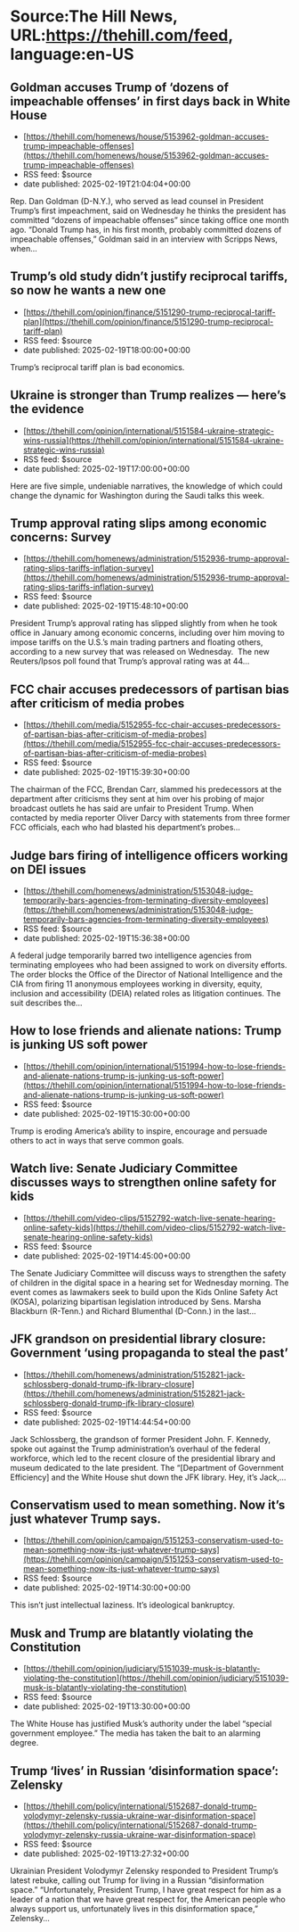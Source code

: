 # Source:The Hill News, URL:https://thehill.com/feed, language:en-US

## Goldman accuses Trump of ‘dozens of impeachable offenses’ in first days back in White House
 - [https://thehill.com/homenews/house/5153962-goldman-accuses-trump-impeachable-offenses](https://thehill.com/homenews/house/5153962-goldman-accuses-trump-impeachable-offenses)
 - RSS feed: $source
 - date published: 2025-02-19T21:04:04+00:00

Rep. Dan Goldman (D-N.Y.), who served as lead counsel in President Trump’s first impeachment, said on Wednesday he thinks the president has committed “dozens of impeachable offenses” since taking office one month ago. “Donald Trump has, in his first month, probably committed dozens of impeachable offenses,” Goldman said in an interview with Scripps News, when&#8230;

## Trump’s old study didn’t justify reciprocal tariffs, so now he wants a new one
 - [https://thehill.com/opinion/finance/5151290-trump-reciprocal-tariff-plan](https://thehill.com/opinion/finance/5151290-trump-reciprocal-tariff-plan)
 - RSS feed: $source
 - date published: 2025-02-19T18:00:00+00:00

Trump’s reciprocal tariff plan is bad economics.

## Ukraine is stronger than Trump realizes — here’s the evidence
 - [https://thehill.com/opinion/international/5151584-ukraine-strategic-wins-russia](https://thehill.com/opinion/international/5151584-ukraine-strategic-wins-russia)
 - RSS feed: $source
 - date published: 2025-02-19T17:00:00+00:00

Here are five simple, undeniable narratives, the knowledge of which could change the dynamic for Washington during the Saudi talks this week.

## Trump approval rating slips among economic concerns: Survey
 - [https://thehill.com/homenews/administration/5152936-trump-approval-rating-slips-tariffs-inflation-survey](https://thehill.com/homenews/administration/5152936-trump-approval-rating-slips-tariffs-inflation-survey)
 - RSS feed: $source
 - date published: 2025-02-19T15:48:10+00:00

President Trump’s approval rating has slipped slightly from when he took office in January among economic concerns, including over him moving to impose tariffs on the U.S.&#8217;s main trading partners and floating others, according to a new survey that was released on Wednesday.  The new Reuters/Ipsos poll found that Trump’s approval rating was at 44&#8230;

## FCC chair accuses predecessors of partisan bias after criticism of media probes
 - [https://thehill.com/media/5152955-fcc-chair-accuses-predecessors-of-partisan-bias-after-criticism-of-media-probes](https://thehill.com/media/5152955-fcc-chair-accuses-predecessors-of-partisan-bias-after-criticism-of-media-probes)
 - RSS feed: $source
 - date published: 2025-02-19T15:39:30+00:00

The chairman of the FCC, Brendan Carr, slammed his predecessors at the department after criticisms they sent at him over his probing of major broadcast outlets he has said are unfair to President Trump. When contacted by media reporter Oliver Darcy with statements from three former FCC officials, each who had blasted his department&#8217;s probes&#8230;

## Judge bars firing of intelligence officers working on DEI issues
 - [https://thehill.com/homenews/administration/5153048-judge-temporarily-bars-agencies-from-terminating-diversity-employees](https://thehill.com/homenews/administration/5153048-judge-temporarily-bars-agencies-from-terminating-diversity-employees)
 - RSS feed: $source
 - date published: 2025-02-19T15:36:38+00:00

A federal judge temporarily barred two intelligence agencies from terminating employees who had been assigned to work on diversity efforts. The order blocks the Office of the Director of National Intelligence and the CIA from firing 11 anonymous employees working in diversity, equity, inclusion and accessibility (DEIA) related roles as litigation continues. The suit&#160;describes the&#8230;

## How to lose friends and alienate nations: Trump is junking US soft power
 - [https://thehill.com/opinion/international/5151994-how-to-lose-friends-and-alienate-nations-trump-is-junking-us-soft-power](https://thehill.com/opinion/international/5151994-how-to-lose-friends-and-alienate-nations-trump-is-junking-us-soft-power)
 - RSS feed: $source
 - date published: 2025-02-19T15:30:00+00:00

Trump is eroding America’s ability to inspire, encourage and persuade others to act in ways that serve common goals.

## Watch live: Senate Judiciary Committee discusses ways to strengthen online safety for kids
 - [https://thehill.com/video-clips/5152792-watch-live-senate-hearing-online-safety-kids](https://thehill.com/video-clips/5152792-watch-live-senate-hearing-online-safety-kids)
 - RSS feed: $source
 - date published: 2025-02-19T14:45:00+00:00

The Senate Judiciary Committee will discuss ways to strengthen the safety of children in the digital space in a hearing set for Wednesday morning. The event comes as lawmakers seek to build upon the Kids Online Safety Act (KOSA), polarizing bipartisan legislation introduced by Sens. Marsha Blackburn (R-Tenn.) and Richard Blumenthal (D-Conn.) in the last&#8230;

## JFK grandson on presidential library closure: Government ‘using propaganda to steal the past’
 - [https://thehill.com/homenews/administration/5152821-jack-schlossberg-donald-trump-jfk-library-closure](https://thehill.com/homenews/administration/5152821-jack-schlossberg-donald-trump-jfk-library-closure)
 - RSS feed: $source
 - date published: 2025-02-19T14:44:54+00:00

Jack Schlossberg, the grandson of former President John. F. Kennedy, spoke out against the Trump administration&#8217;s overhaul of the federal workforce, which led to the recent closure of the presidential library and museum dedicated to the late president. The &#8220;[Department of Government Efficiency] and the White House shut down the JFK library. Hey, it&#8217;s Jack,&#8230;

## Conservatism used to mean something. Now it’s just whatever Trump says.
 - [https://thehill.com/opinion/campaign/5151253-conservatism-used-to-mean-something-now-its-just-whatever-trump-says](https://thehill.com/opinion/campaign/5151253-conservatism-used-to-mean-something-now-its-just-whatever-trump-says)
 - RSS feed: $source
 - date published: 2025-02-19T14:30:00+00:00

This isn’t just intellectual laziness. It’s ideological bankruptcy.

## Musk and Trump are blatantly violating the Constitution
 - [https://thehill.com/opinion/judiciary/5151039-musk-is-blatantly-violating-the-constitution](https://thehill.com/opinion/judiciary/5151039-musk-is-blatantly-violating-the-constitution)
 - RSS feed: $source
 - date published: 2025-02-19T13:30:00+00:00

The White House has justified Musk’s authority under the label “special government employee.” The media has taken the bait to an alarming degree.

## Trump ‘lives’ in Russian ‘disinformation space’: Zelensky
 - [https://thehill.com/policy/international/5152687-donald-trump-volodymyr-zelensky-russia-ukraine-war-disinformation-space](https://thehill.com/policy/international/5152687-donald-trump-volodymyr-zelensky-russia-ukraine-war-disinformation-space)
 - RSS feed: $source
 - date published: 2025-02-19T13:27:32+00:00

Ukrainian President Volodymyr Zelensky responded to President Trump&#8217;s latest rebuke, calling out Trump for living in a Russian &#8220;disinformation space.&#8221; “Unfortunately, President Trump, I have great respect for him as a leader of a nation that we have great respect for, the American people who always support us, unfortunately lives in this disinformation space,” Zelensky&#8230;


